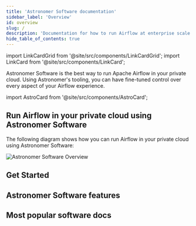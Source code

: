 ```yaml
---
title: 'Astronomer Software documentation'
sidebar_label: 'Overview'
id: overview
slug: /
description: 'Documentation for how to run Airflow at enterprise scale with Astronomer Software.'
hide_table_of_contents: true
---
```


import LinkCardGrid from '@site/src/components/LinkCardGrid';
import LinkCard from '@site/src/components/LinkCard';

<p class="DocItem__header-description">Astronomer Software is the best way to run Apache Airflow in your private cloud. Using Astronomer's tooling, you can have fine-tuned control over every aspect of your Airflow experience.</p>

import AstroCard from '@site/src/components/AstroCard';

<AstroCard />

## Run Airflow in your private cloud using Astronomer Software

The following diagram shows how you can run Airflow in your private cloud using Astronomer Software:

![Astronomer Software Overview](https://assets2.astronomer.io/main/enterpriseArchitecture.svg)

## Get Started
<LinkCardGrid>
  <LinkCard truncate label="Installation guides" description="Install Astronomer Software on your cloud." href="/software/category/install" />
  <LinkCard truncate label="Integrate an auth system" description="Set up enterprise-grade user authentication on Astronomer Software." href="/software/integrate-auth-system" />
  <LinkCard truncate label="CI/CD and automation" description="Use the Houston API and CI/CD tools to automate code deploys and changes to your platform." href="/software/ci-cd" />
</LinkCardGrid>

## Astronomer Software features
<LinkCardGrid>
  <LinkCard label="Push-button Deployments" description="Deploy an Airflow instance with the push of a button." />
  <LinkCard label="Role-based access control" description="Use an extensive RBAC system for configurable and secure user management." />
  <LinkCard label="Configurations via Helm" description="Manage cloud, network, third party provider, and system component configurations using Helm." />
  <LinkCard label="Grafana & Kibana integrations" description="System logging, monitoring, and alerts are available through Grafana and Kibana." />
  <LinkCard label="Astronomer Docker images" description="Run versions of Airflow with extended support lifecycles and additional bug testing." />
</LinkCardGrid>

## Most popular software docs
<LinkCardGrid>
  <LinkCard truncate label="Release notes" description="A list of all changes in the latest version of Astronomer Software." href="/software/release-notes" />
  <LinkCard truncate label="Customize image" description="Guides and considerations for customizing your Astro project and fine-tuning Airflow." href="/software/customize-image" />
  <LinkCard truncate label="Create a project" description="Create all of the necessary files to run Airflow locally or on Astronomer Software." href="/software/create-project" />
</LinkCardGrid>
